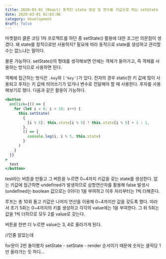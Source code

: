 ```yaml
---
title: 2020-03-01 (React) 동적인 state 생성 및 변수를 키값으로 하는 setState
date: 2020-03-01 01:03:96
category: development
draft: false
---
```


마켓컬리 클론 코딩 1차 프로젝트를 하던 중 setState() 활용에 대한 조그만 의문점이 생겼다. 왜 state를 정적으로만 사용하지? 필요에 따라 동적으로 state를 생성하고 관리할 수는 없느냐는 말이다.

물론 가능하다. setState()의 형태를 생각해보면 안에는 객체가 들어가고, 즉 객체를 사용하는 방식으로 사용하면 된다.

객체에 접근하는 방식은 `.key`와 `['key']`가 있다. 전자의 경우 static한 키 값에 많이 사용되고 후자는 키 값에 띄어쓰기가 있거나 변수로 전달해야 할 때 사용한다. 후자를 사용해보기로 했다. 다음과 같은 활용이 가능하다.

```jsx
<button
  onClick={() => {
    for (let i = 0; i < 10; i++) {
      this.setState(
        {
          [i % 5]: this.state[i % 5] ? this.state[i % 5] + 1 : 1,
        },
        () => {
          console.log(i, i % 5, this.state)
        }
      )
    }
  }}
>
  test
</button>
```

test라는 버튼을 만들고 그 버튼을 누르면 0~4까지 키값을 갖는 state를 생성한다. 없는 키값에 접근하면 undefined가 발생하므로 삼항연산자를 활용해 false 발생시(undefined는 boolean 값으로는 0이다) 1을 부여하고 이후 처리부터는 1씩 더해준다.

루프는 총 10회 돌고 키값은 나머지 연산을 이용해 0~4까지만 값을 갖도록 했다. 따라서 초기 5회는 0~4까지의 키를 생성하고 각각의 value에는 1을 부여한다. 그 뒤 5회는 값을 1씩 더하므로 모두 2를 value로 갖는다.

버튼을 한번 더 누르면 value는 3, 4로 올라가게 된다.

//인줄 알았는데

for문이 2번 돌아봤자 setState - setState - render 순서이기 때문에 숫자는 클릭당 1만 올라가는 듯 하다...
